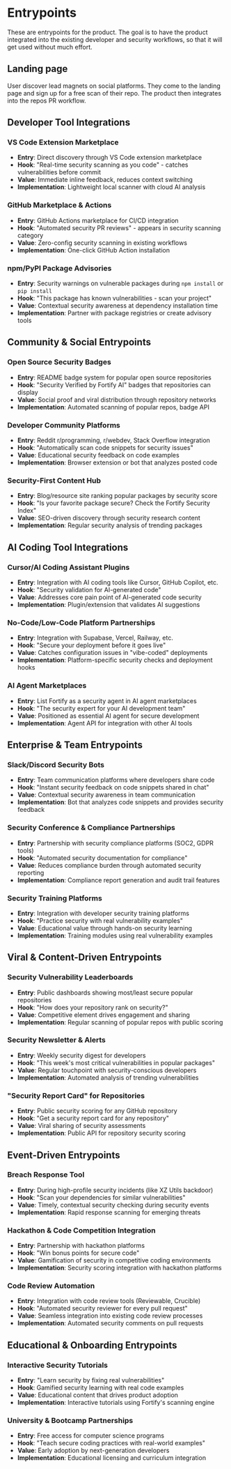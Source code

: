 # Entrypoints

These are entrypoints for the product. The goal is to have the product integrated into the existing developer and security workflows, so that it will get used without much effort.

## Landing page

User discover lead magnets on social platforms. They come to the landing page and sign up for a free scan of their repo. The product then integrates into the repos PR workflow.

## Developer Tool Integrations

### VS Code Extension Marketplace
- **Entry**: Direct discovery through VS Code extension marketplace
- **Hook**: "Real-time security scanning as you code" - catches vulnerabilities before commit
- **Value**: Immediate inline feedback, reduces context switching
- **Implementation**: Lightweight local scanner with cloud AI analysis

### GitHub Marketplace & Actions
- **Entry**: GitHub Actions marketplace for CI/CD integration
- **Hook**: "Automated security PR reviews" - appears in security scanning category
- **Value**: Zero-config security scanning in existing workflows
- **Implementation**: One-click GitHub Action installation

### npm/PyPI Package Advisories
- **Entry**: Security warnings on vulnerable packages during `npm install` or `pip install`
- **Hook**: "This package has known vulnerabilities - scan your project"
- **Value**: Contextual security awareness at dependency installation time
- **Implementation**: Partner with package registries or create advisory tools

## Community & Social Entrypoints

### Open Source Security Badges
- **Entry**: README badge system for popular open source repositories
- **Hook**: "Security Verified by Fortify AI" badges that repositories can display
- **Value**: Social proof and viral distribution through repository networks
- **Implementation**: Automated scanning of popular repos, badge API

### Developer Community Platforms
- **Entry**: Reddit r/programming, r/webdev, Stack Overflow integration
- **Hook**: "Automatically scan code snippets for security issues"
- **Value**: Educational security feedback on code examples
- **Implementation**: Browser extension or bot that analyzes posted code

### Security-First Content Hub
- **Entry**: Blog/resource site ranking popular packages by security score
- **Hook**: "Is your favorite package secure? Check the Fortify Security Index"
- **Value**: SEO-driven discovery through security research content
- **Implementation**: Regular security analysis of trending packages

## AI Coding Tool Integrations

### Cursor/AI Coding Assistant Plugins
- **Entry**: Integration with AI coding tools like Cursor, GitHub Copilot, etc.
- **Hook**: "Security validation for AI-generated code"
- **Value**: Addresses core pain point of AI-generated code security
- **Implementation**: Plugin/extension that validates AI suggestions

### No-Code/Low-Code Platform Partnerships
- **Entry**: Integration with Supabase, Vercel, Railway, etc.
- **Hook**: "Secure your deployment before it goes live"
- **Value**: Catches configuration issues in "vibe-coded" deployments
- **Implementation**: Platform-specific security checks and deployment hooks

### AI Agent Marketplaces
- **Entry**: List Fortify as a security agent in AI agent marketplaces
- **Hook**: "The security expert for your AI development team"
- **Value**: Positioned as essential AI agent for secure development
- **Implementation**: Agent API for integration with other AI tools

## Enterprise & Team Entrypoints

### Slack/Discord Security Bots
- **Entry**: Team communication platforms where developers share code
- **Hook**: "Instant security feedback on code snippets shared in chat"
- **Value**: Contextual security awareness in team communication
- **Implementation**: Bot that analyzes code snippets and provides security feedback

### Security Conference & Compliance Partnerships
- **Entry**: Partnership with security compliance platforms (SOC2, GDPR tools)
- **Hook**: "Automated security documentation for compliance"
- **Value**: Reduces compliance burden through automated security reporting
- **Implementation**: Compliance report generation and audit trail features

### Security Training Platforms
- **Entry**: Integration with developer security training platforms
- **Hook**: "Practice security with real vulnerability examples"
- **Value**: Educational value through hands-on security learning
- **Implementation**: Training modules using real vulnerability examples

## Viral & Content-Driven Entrypoints

### Security Vulnerability Leaderboards
- **Entry**: Public dashboards showing most/least secure popular repositories
- **Hook**: "How does your repository rank on security?"
- **Value**: Competitive element drives engagement and sharing
- **Implementation**: Regular scanning of popular repos with public scoring

### Security Newsletter & Alerts
- **Entry**: Weekly security digest for developers
- **Hook**: "This week's most critical vulnerabilities in popular packages"
- **Value**: Regular touchpoint with security-conscious developers
- **Implementation**: Automated analysis of trending vulnerabilities

### "Security Report Card" for Repositories
- **Entry**: Public security scoring for any GitHub repository
- **Hook**: "Get a security report card for any repository"
- **Value**: Viral sharing of security assessments
- **Implementation**: Public API for repository security scoring

## Event-Driven Entrypoints

### Breach Response Tool
- **Entry**: During high-profile security incidents (like XZ Utils backdoor)
- **Hook**: "Scan your dependencies for similar vulnerabilities"
- **Value**: Timely, contextual security checking during security events
- **Implementation**: Rapid response scanning for emerging threats

### Hackathon & Code Competition Integration
- **Entry**: Partnership with hackathon platforms
- **Hook**: "Win bonus points for secure code"
- **Value**: Gamification of security in competitive coding environments
- **Implementation**: Security scoring integration with hackathon platforms

### Code Review Automation
- **Entry**: Integration with code review tools (Reviewable, Crucible)
- **Hook**: "Automated security reviewer for every pull request"
- **Value**: Seamless integration into existing code review processes
- **Implementation**: Automated security comments on pull requests

## Educational & Onboarding Entrypoints

### Interactive Security Tutorials
- **Entry**: "Learn security by fixing real vulnerabilities"
- **Hook**: Gamified security learning with real code examples
- **Value**: Educational content that drives product adoption
- **Implementation**: Interactive tutorials using Fortify's scanning engine

### University & Bootcamp Partnerships
- **Entry**: Free access for computer science programs
- **Hook**: "Teach secure coding practices with real-world examples"
- **Value**: Early adoption by next-generation developers
- **Implementation**: Educational licensing and curriculum integration
